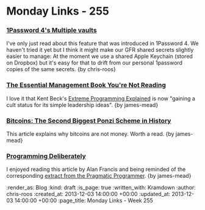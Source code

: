 Monday Links - 255
==================

### [1Password 4's Multiple vaults](http://learn.agilebits.com/1Password4/Mac/en/Features/multiple-vaults.html)

I've only just read about this feature that was introduced in 1Password 4. We haven't tried it yet but I think it might make our GFR shared secrets slightly easier to manage: At the moment we use a shared Apple Keychain (stored on Dropbox) but it's easy for that to drift from our personal 1password copies of the same secrets. {by chris-roos}


### [The Essential Management Book You're Not Reading](http://www.inc.com/magazine/201312/leigh-buchanan/coding-book-contains-leadership-ideas.html)

I love it that Kent Beck's [Extreme Programming Explained](http://c2.com/cgi/wiki?ExtremeProgrammingExplainedEmbraceChangeSecondEdition) is now "gaining a cult status for its simple leadership ideas". {by james-mead}


### [Bitcoins: The Second Biggest Ponzi Scheme in History](http://www.garynorth.com/public/11828.cfm)

This article explains why bitcoins are not money. Worth a read. {by james-mead}


### [Programming Deliberately](http://r.eali.st/programming-deliberately)

I enjoyed reading this article by Alan Francis and being reminded of the corresponding [extract from the Pragmatic Programmer](http://pragprog.com/the-pragmatic-programmer/extracts/coincidence). {by james-mead}


:render_as: Blog
:kind: draft
:is_page: true
:written_with: Kramdown
:author: chris-roos
:created_at: 2013-12-03 14:00:00 +00:00
:updated_at: 2013-12-03 14:00:00 +00:00
:page_title: Monday Links - Week 255

